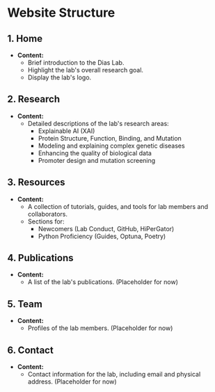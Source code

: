 # Website Structure

## 1. Home

*   **Content:**
    *   Brief introduction to the Dias Lab.
    *   Highlight the lab's overall research goal.
    *   Display the lab's logo.

## 2. Research

*   **Content:**
    *   Detailed descriptions of the lab's research areas:
        *   Explainable AI (XAI)
        *   Protein Structure, Function, Binding, and Mutation
        *   Modeling and explaining complex genetic diseases
        *   Enhancing the quality of biological data
        *   Promoter design and mutation screening

## 3. Resources

*   **Content:**
    *   A collection of tutorials, guides, and tools for lab members and collaborators.
    *   Sections for:
        *   Newcomers (Lab Conduct, GitHub, HiPerGator)
        *   Python Proficiency (Guides, Optuna, Poetry)

## 4. Publications

*   **Content:**
    *   A list of the lab's publications. (Placeholder for now)

## 5. Team

*   **Content:**
    *   Profiles of the lab members. (Placeholder for now)

## 6. Contact

*   **Content:**
    *   Contact information for the lab, including email and physical address. (Placeholder for now)

